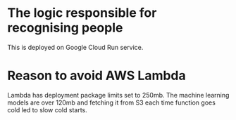 # The logic responsible for recognising people

This is deployed on Google Cloud Run service. 

# Reason to avoid AWS Lambda
  Lambda has deployment package limits set to 250mb. The machine learning models are over 120mb and fetching it from S3 each time function goes cold led to slow cold starts. 
